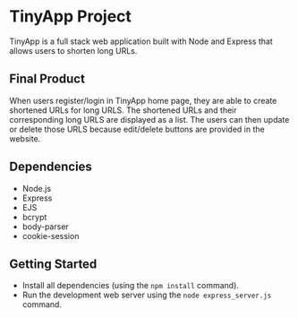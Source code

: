 # TinyApp Project

TinyApp is a full stack web application built with Node and Express  that allows users to shorten long URLs.

## Final Product

When users register/login in TinyApp home page, they are able to create shortened URLs for long URLS. The shortened URLs and their corresponding long URLS are displayed as a list. The users can then update or delete those URLS because edit/delete buttons are provided in the website. 

## Dependencies

- Node.js
- Express
- EJS
- bcrypt
- body-parser
- cookie-session

## Getting Started

- Install all dependencies (using the `npm install` command).
- Run the development web server using the `node express_server.js` command.
